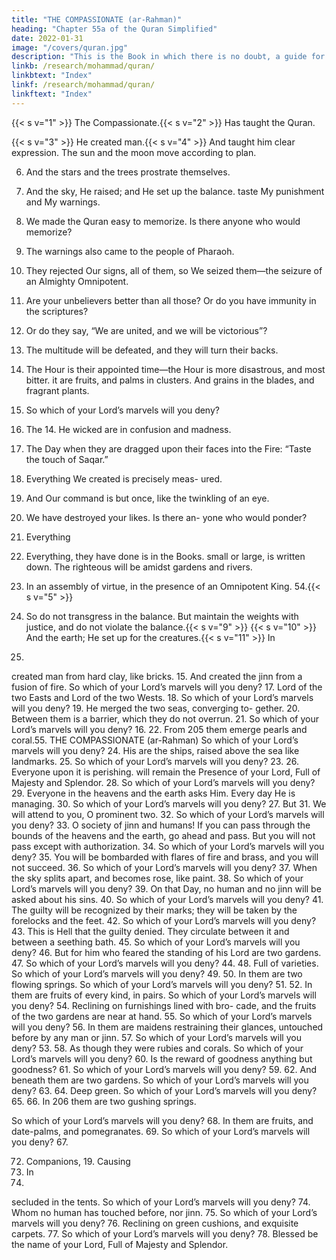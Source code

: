 ```yaml
---
title: "THE COMPASSIONATE (ar-Rahman)"
heading: "Chapter 55a of the Quran Simplified"
date: 2022-01-31
image: "/covers/quran.jpg"
description: "This is the Book in which there is no doubt, a guide for the righteous."
linkb: /research/mohammad/quran/
linkbtext: "Index"
linkf: /research/mohammad/quran/
linkftext: "Index"
---
```



{{< s v="1" >}}  The Compassionate.{{< s v="2" >}}  Has taught the Quran.

{{< s v="3" >}}  He created man.{{< s v="4" >}}  And taught him clear expression.
The sun and the moon move according to
plan.

6. And the stars and the trees prostrate themselves.
7. And the sky, He raised; and He set up the balance.
taste My punishment and My warnings.

40. We made the Quran easy to memorize. Is
there anyone who would memorize?
41. The warnings also came to the people of
Pharaoh.
42. They rejected Our signs, all of them, so We
seized them—the seizure of an Almighty
Omnipotent.
43. Are your unbelievers better than all those?
Or do you have immunity in the scriptures?
44. Or do they say, “We are united, and we will
be victorious”?
45. The multitude will be defeated, and they
will turn their backs.
46. The Hour is their appointed time—the
Hour is more disastrous, and most bitter. it are fruits, and palms in clusters.
And grains in the blades, and fragrant
plants.
13. So which of your Lord’s marvels will you
deny?
47. The 14. He
wicked are in confusion and madness.
48. The Day when they are dragged upon their
faces into the Fire: “Taste the touch of Saqar.”
49. Everything We created is precisely meas-
ured.
50. And Our command is but once, like the
twinkling of an eye.
51. We have destroyed your likes. Is there an-
yone who would ponder?
52. Everything
53. Everything,
they have done is in the Books.
small or large, is written down.
The righteous will be amidst gardens and
rivers.
55. In an assembly of virtue, in the presence of
an Omnipotent King.
54.{{< s v="5" >}} 
8. So
do not transgress in the balance.
But maintain the weights with justice, and
do not violate the balance.{{< s v="9" >}} {{< s v="10" >}}  And
the earth; He set up for the creatures.{{< s v="11" >}}  In
12.
created man from hard clay, like bricks.
15. And
created the jinn from a fusion of fire.
So which of your Lord’s marvels will you
deny?
17. Lord of the two Easts and Lord of the two
Wests.
18. So which of your Lord’s marvels will you
deny?
19. He merged the two seas, converging to-
gether.
20. Between them is a barrier, which they do
not overrun.
21. So which of your Lord’s marvels will you
deny?
16.
22. From
205
them emerge pearls and coral.55. THE COMPASSIONATE (ar-Rahman)
So which of your Lord’s marvels will you
deny?
24. His are the ships, raised above the sea like
landmarks.
25. So which of your Lord’s marvels will you
deny?
23.
26. Everyone
upon it is perishing.
will remain the Presence of your Lord,
Full of Majesty and Splendor.
28. So which of your Lord’s marvels will you
deny?
29. Everyone in the heavens and the earth asks
Him. Every day He is managing.
30. So which of your Lord’s marvels will you
deny?
27. But
31. We
will attend to you, O prominent two.
32. So which of your Lord’s marvels will you
deny?
33. O society of jinn and humans! If you can
pass through the bounds of the heavens and
the earth, go ahead and pass. But you will not
pass except with authorization.
34. So which of your Lord’s marvels will you
deny?
35. You will be bombarded with flares of fire
and brass, and you will not succeed.
36. So which of your Lord’s marvels will you
deny?
37. When the sky splits apart, and becomes
rose, like paint.
38. So which of your Lord’s marvels will you
deny?
39. On that Day, no human and no jinn will be
asked about his sins.
40. So which of your Lord’s marvels will you
deny?
41. The guilty will be recognized by their
marks; they will be taken by the forelocks and
the feet.
42. So which of your Lord’s marvels will you
deny?
43. This
is Hell that the guilty denied.
They circulate between it and between a
seething bath.
45. So which of your Lord’s marvels will you
deny?
46. But for him who feared the standing of his
Lord are two gardens.
47. So which of your Lord’s marvels will you
deny?
44.
48. Full
of varieties.
So which of your Lord’s marvels will you
deny?
49.
50. In
them are two flowing springs.
So which of your Lord’s marvels will you
deny?
51.
52. In
them are fruits of every kind, in pairs.
So which of your Lord’s marvels will you
deny?
54. Reclining on furnishings lined with bro-
cade, and the fruits of the two gardens are
near at hand.
55. So which of your Lord’s marvels will you
deny?
56. In them are maidens restraining their
glances, untouched before by any man or
jinn.
57. So which of your Lord’s marvels will you
deny?
53.
58. As
though they were rubies and corals.
So which of your Lord’s marvels will you
deny?
60. Is the reward of goodness anything but
goodness?
61. So which of your Lord’s marvels will you
deny?
59.
62. And
beneath them are two gardens.
So which of your Lord’s marvels will you
deny?
63.
64. Deep
green.
So which of your Lord’s marvels will you
deny?
65.
66. In
206
them are two gushing springs.

So which of your Lord’s marvels will you
deny?
68. In them are fruits, and date-palms, and
pomegranates.
69. So which of your Lord’s marvels will you
deny?
67.

72. Companions, 19. Causing
70. In
71.
secluded in the tents.
So which of your Lord’s marvels will you
deny?
74. Whom no human has touched before, nor
jinn.
75. So which of your Lord’s marvels will you
deny?
76. Reclining on green cushions, and exquisite
carpets.
77. So which of your Lord’s marvels will you
deny?
78. Blessed be the name of your Lord, Full of
Majesty and Splendor.

